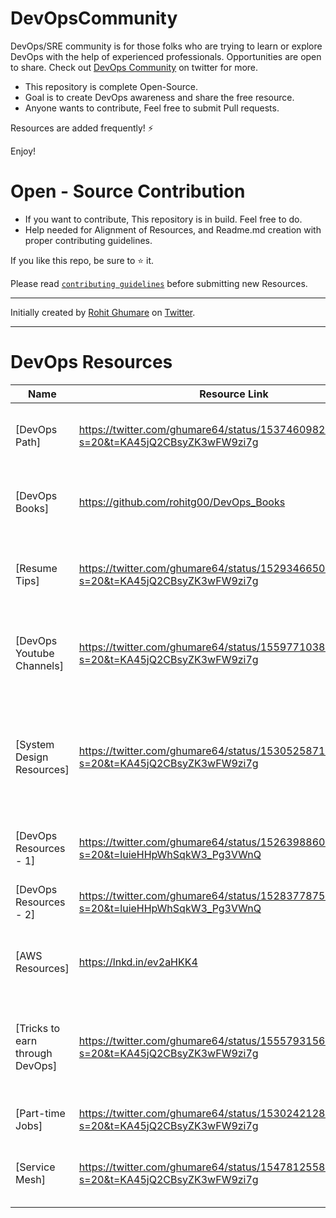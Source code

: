 # DevOpsCommunity
DevOps/SRE community is for those folks who are trying to learn or explore DevOps with the help of experienced professionals. Opportunities are open to share. 
Check out [DevOps Community](https://twitter.com/i/communities/1523681883384549376) on twitter for more.

* This repository is complete Open-Source.
* Goal is to create DevOps awareness and share the free resource.
* Anyone wants to contribute, Feel free to submit Pull requests.

Resources are added frequently! ⚡

Enjoy!

# Open - Source Contribution

* If you want to contribute, This repository is in build. Feel free to do.
* Help needed for Alignment of Resources, and Readme.md creation with proper contributing guidelines.

If you like this repo, be sure to ⭐ it.

Please read [`contributing guidelines`](https://github.com/rohitg00/DevOpsCommunity/blob/main/contributing.md) before submitting new Resources.

--- 

Initially created by [Rohit Ghumare](https://github.com/rohitg00/) on [Twitter](https://twitter.com/ghumare64).

---

# DevOps Resources
Name | Resource Link | Information
------------ | ------- | -------
[DevOps Path] | https://twitter.com/ghumare64/status/1537460982582128641?s=20&t=KA45jQ2CBsyZK3wFW9zi7g | Recommended by me, If focusing on the Job Interview
[DevOps Books] | https://github.com/rohitg00/DevOps_Books | Respository created to host every free DevOps books available
[Resume Tips] | https://twitter.com/ghumare64/status/1529346650468012032?s=20&t=KA45jQ2CBsyZK3wFW9zi7g | This tweet contains - Resume tips and my own latex  resume template
[DevOps Youtube Channels] | https://twitter.com/ghumare64/status/1559771038895853568?s=20&t=KA45jQ2CBsyZK3wFW9zi7g | This tweet contains - Youtube video channels to learn DevOps free of cost.
[System Design Resources] | https://twitter.com/ghumare64/status/1530525871366230017?s=20&t=KA45jQ2CBsyZK3wFW9zi7g | This tweet contains - Resources to learn System Design. 🤖 System Design is the essential part of SDE/SRE Interviews.
[DevOps Resources - 1] | https://twitter.com/ghumare64/status/1526398860389519361?s=20&t=luieHHpWhSqkW3_Pg3VWnQ | This is part 1 of some DevOps resources
[DevOps Resources - 2] | https://twitter.com/ghumare64/status/1528377875044663296?s=20&t=luieHHpWhSqkW3_Pg3VWnQ | This is part 2 of some DevOps resources
[AWS Resources] | https://lnkd.in/ev2aHKK4 | Learn AWS skills and earn AWS digital badges for FREE!
[Tricks to earn through DevOps] | https://twitter.com/ghumare64/status/1555793156847063040?s=20&t=KA45jQ2CBsyZK3wFW9zi7g | This tweet contains - Tips and tricks to earn more than 50$/hr+ with DevOps and powerful content.
[Part-time Jobs] | https://twitter.com/ghumare64/status/1530242128139259905?s=20&t=KA45jQ2CBsyZK3wFW9zi7g | Learn about part-time jobs in DevOps
[Service Mesh] | https://twitter.com/ghumare64/status/1547812558295670784?s=20&t=KA45jQ2CBsyZK3wFW9zi7g | Different resources to learn service mesh free of cost
